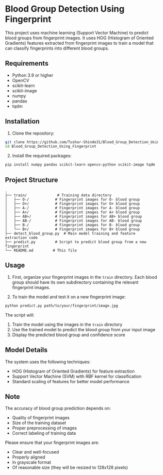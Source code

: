 # Blood Group Detection Using Fingerprint

This project uses machine learning (Support Vector Machine) to predict blood groups from fingerprint images. It uses HOG (Histogram of Oriented Gradients) features extracted from fingerprint images to train a model that can classify fingerprints into different blood groups.

## Requirements

- Python 3.9 or higher
- OpenCV
- scikit-learn
- scikit-image
- numpy
- pandas
- tqdm

## Installation

1. Clone the repository:
```bash
git clone https://github.com/Tushar-Shinde31/Blood_Group_Detection_Using_Fingerprint.git
cd Blood_Group_Detection_Using_Fingerprint
```

2. Install the required packages:
```bash
pip install numpy pandas scikit-learn opencv-python scikit-image tqdm
```

## Project Structure

```
.
├── train/              # Training data directory
│   ├── O-/            # Fingerprint images for O- blood group
│   ├── O+/            # Fingerprint images for O+ blood group
│   ├── A-/            # Fingerprint images for A- blood group
│   ├── A+/            # Fingerprint images for A+ blood group
│   ├── AB+/           # Fingerprint images for AB+ blood group
│   ├── AB-/           # Fingerprint images for AB- blood group
│   ├── B-/            # Fingerprint images for B- blood group
│   └── B+/            # Fingerprint images for B+ blood group
├── detect_blood_group.py  # Main model training and feature extraction code
├── predict.py         # Script to predict blood group from a new fingerprint
└── README.md         # This file
```

## Usage

1. First, organize your fingerprint images in the `train` directory. Each blood group should have its own subdirectory containing the relevant fingerprint images.

2. To train the model and test it on a new fingerprint image:
```bash
python predict.py path/to/your/fingerprint/image.jpg
```

The script will:
1. Train the model using the images in the `train` directory
2. Use the trained model to predict the blood group from your input image
3. Display the predicted blood group and confidence score

## Model Details

The system uses the following techniques:
- HOG (Histogram of Oriented Gradients) for feature extraction
- Support Vector Machine (SVM) with RBF kernel for classification
- Standard scaling of features for better model performance

## Note

The accuracy of blood group prediction depends on:
- Quality of fingerprint images
- Size of the training dataset
- Proper preprocessing of images
- Correct labeling of training data

Please ensure that your fingerprint images are:
- Clear and well-focused
- Properly aligned
- In grayscale format
- Of reasonable size (they will be resized to 128x128 pixels)
